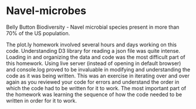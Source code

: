 # Navel-microbes
Belly Button Biodiversity - Navel microbial species present in more than 70% of the US population.




The plot.ly homework involved several hours and days working on this code.  Understanding D3 library for reading a json file was quite intense. Loading in and organizing the data and code was the most difficult part of this homework. Using live server (instead of opening in default browser) and console.log proved to be invaluable in modifying and understanding the code as it was being written. This was an exercise in iterating over and over again as you reviewed your code for errors and understand the order in which the code had to be written for it to work.
The most important part of the homework was learning the sequence of how the code needed to be written in order for it to work.
